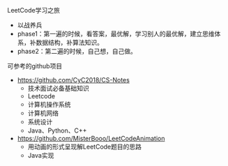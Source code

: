LeetCode学习之旅

- 以战养兵
- phase1：第一遍的时候，看答案，最优解，学习别人的最优解，建立思维体系，补数据结构，补算法知识。
- phase2：第二遍的时候，自己想，自己做。

可参考的github项目
- https://github.com/CyC2018/CS-Notes 
    - 技术面试必备基础知识
    - Leetcode
    - 计算机操作系统
    - 计算机网络
    - 系统设计
    - Java、Python、C++
- https://github.com/MisterBooo/LeetCodeAnimation
    - 用动画的形式呈现解LeetCode题目的思路
    - Java实现